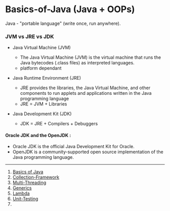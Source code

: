 # Basics-of-Java (Java + OOPs)

Java - "portable language" (write once, run anywhere).

### JVM vs JRE vs JDK

* Java Virtual Machine (JVM)
    
    * The Java Virtual Machine (JVM) is the virtual machine that runs the Java bytecodes (.class files) as interpreted languages.
    * platform dependant

* Java Runtime Environment (JRE)
    
    * JRE provides the libraries, the Java Virtual Machine, and other components to run applets and applications written in the Java programming language
    * JRE = JVM + Libraries

* Java Development Kit (JDK)
    
    * JDK = JRE + Compilers + Debuggers


#### Oracle JDK and the OpenJDK : 

* Oracle JDK is the official Java Development Kit for Oracle.
* OpenJDK is a community-supported open source implementation of the Java programming language.







---

1. [Basics of Java](https://github.com/Shiru99/Basics-of-Java)
2. [Collection-Framework](https://github.com/Shiru99/Collection-Framework)
3. [Multi-Threading](https://github.com/Shiru99/Multi-Threads-Synchronization)
4. [Generics](https://github.com/Shiru99/Basics-of-Java/tree/main/Generics)
5. [Lambda](https://github.com/Shiru99/Basics-of-Java/tree/main/Lambda)
6. [Unit-Testing](https://github.com/Shiru99/JUnit-5)
7. 